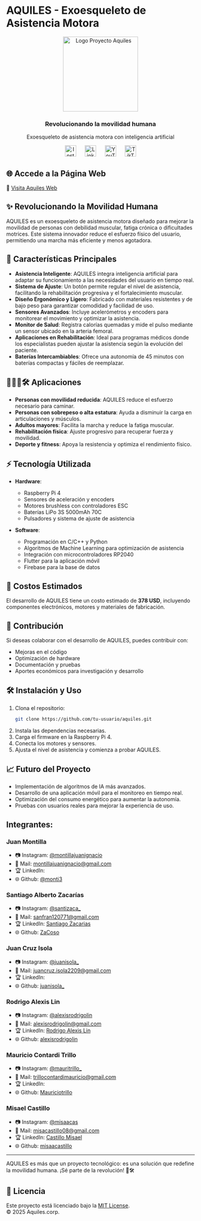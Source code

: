 # AQUILES - Exoesqueleto de Asistencia Motora

<div align="center">
  <img src="med/1.PNG" alt="Logo Proyecto Aquiles" width="200"/>
  <h3>Revolucionando la movilidad humana</h3>
  <p>Exoesqueleto de asistencia motora con inteligencia artificial</p>
  
  <!-- Íconos de redes sociales -->
<p align="center">
  <a href="https://www.instagram.com/misaacas" target="_blank" style="text-decoration: none; outline: none;">
    <img src="https://img.icons8.com/ios-filled/50/8DD3D7/instagram-new.png" alt="Instagram" width="30" style="border: none; box-shadow: none;"/>
  </a>&nbsp;&nbsp;&nbsp;&nbsp;
  <a href="https://www.linkedin.com/in/misael-castillo-0a52a1314/" target="_blank" style="text-decoration: none; outline: none;">
    <img src="https://img.icons8.com/ios-filled/50/8DD3D7/linkedin.png" alt="LinkedIn" width="30" style="border: none; box-shadow: none;"/>
  </a>&nbsp;&nbsp;&nbsp;&nbsp;
  <a href="https://www.youtube.com/" target="_blank" style="text-decoration: none; outline: none;">
    <img src="https://img.icons8.com/ios-filled/50/8DD3D7/youtube.png" alt="YouTube" width="30" style="border: none; box-shadow: none;"/>
  </a>&nbsp;&nbsp;&nbsp;&nbsp;
  <a href="https://www.tiktok.com/" target="_blank" style="text-decoration: none; outline: none;">
    <img src="https://img.icons8.com/ios-filled/50/8DD3D7/tiktok.png" alt="TikTok" width="30" style="border: none; box-shadow: none;"/>
  </a>
</p>
</div>

## 🌐 Accede a la Página Web

🔗 [Visita Aquiles Web](https://aquilesproject.com/)

## ✨ Revolucionando la Movilidad Humana

AQUILES es un exoesqueleto de asistencia motora diseñado para mejorar la movilidad de personas con debilidad muscular, fatiga crónica o dificultades motrices. Este sistema innovador reduce el esfuerzo físico del usuario, permitiendo una marcha más eficiente y menos agotadora.

## 🔧 Características Principales

- **Asistencia Inteligente**: AQUILES integra inteligencia artificial para adaptar su funcionamiento a las necesidades del usuario en tiempo real.
- **Sistema de Ajuste**: Un botón permite regular el nivel de asistencia, facilitando la rehabilitación progresiva y el fortalecimiento muscular.
- **Diseño Ergonómico y Ligero**: Fabricado con materiales resistentes y de bajo peso para garantizar comodidad y facilidad de uso.
- **Sensores Avanzados**: Incluye acelerómetros y encoders para monitorear el movimiento y optimizar la asistencia.
- **Monitor de Salud**: Registra calorías quemadas y mide el pulso mediante un sensor ubicado en la arteria femoral.
- **Aplicaciones en Rehabilitación**: Ideal para programas médicos donde los especialistas pueden ajustar la asistencia según la evolución del paciente.
- **Baterías Intercambiables**: Ofrece una autonomía de 45 minutos con baterías compactas y fáciles de reemplazar.

## 👨‍👩‍👦🛠️ Aplicaciones

- **Personas con movilidad reducida**: AQUILES reduce el esfuerzo necesario para caminar.
- **Personas con sobrepeso o alta estatura**: Ayuda a disminuir la carga en articulaciones y músculos.
- **Adultos mayores**: Facilita la marcha y reduce la fatiga muscular.
- **Rehabilitación física**: Ajuste progresivo para recuperar fuerza y movilidad.
- **Deporte y fitness**: Apoya la resistencia y optimiza el rendimiento físico.

## ⚡ Tecnología Utilizada

- **Hardware**:

  - Raspberry Pi 4
  - Sensores de aceleración y encoders
  - Motores brushless con controladores ESC
  - Baterías LiPo 3S 5000mAh 70C
  - Pulsadores y sistema de ajuste de asistencia

- **Software**:
  - Programación en C/C++ y Python
  - Algoritmos de Machine Learning para optimización de asistencia
  - Integración con microcontroladores RP2040
  - Flutter para la aplicación móvil
  - Firebase para la base de datos

## 💸 Costos Estimados

El desarrollo de AQUILES tiene un costo estimado de **378 USD**, incluyendo componentes electrónicos, motores y materiales de fabricación.

## 📢 Contribución

Si deseas colaborar con el desarrollo de AQUILES, puedes contribuir con:

- Mejoras en el código
- Optimización de hardware
- Documentación y pruebas
- Aportes económicos para investigación y desarrollo

## 🛠️ Instalación y Uso

1. Clona el repositorio:
   ```bash
   git clone https://github.com/tu-usuario/aquiles.git
   ```
2. Instala las dependencias necesarias.
3. Carga el firmware en la Raspberry Pi 4.
4. Conecta los motores y sensores.
5. Ajusta el nivel de asistencia y comienza a probar AQUILES.

## 📈 Futuro del Proyecto

- Implementación de algoritmos de IA más avanzados.
- Desarrollo de una aplicación móvil para el monitoreo en tiempo real.
- Optimización del consumo energético para aumentar la autonomía.
- Pruebas con usuarios reales para mejorar la experiencia de uso.

## Integrantes:

### Juan Montilla

- 📷 Instagram: [@montillajuanignacio](https://www.instagram.com/montillajuanignacio/)
- 📧 Mail: montillajuanignacio@gmail.com
- 🏆 LinkedIn:
- 🌐 Github: [@monti3](github.com/monti3)

### Santiago Alberto Zacarías

- 📷 Instagram: [@santizaca\_](https://www.instagram.com/santizaca_/)
- 📧 Mail: sanfran120771@gmail.com
- 🏆 LinkedIn: [Santiago Zacarias](https://www.linkedin.com/in/santiago-zacar%C3%ADas-3a3978319/)
- 🌐 Github: [ZaCoso](https://github.com/ZaCoso)

### Juan Cruz Isola

- 📷 Instagram: [@juanisola\_](https://www.instagram.com/juanisola_/)
- 📧 Mail: juancruz.isola2209@gmail.com
- 🏆 LinkedIn:
- 🌐 Github: [juanisola\_](https://github.com/juanisola)

### Rodrigo Alexis Lin

- 📷 Instagram: [@alexisrodrigolin](https://www.instagram.com/alexisrodrigolin/)
- 📧 Mail: alexisrodrigolin@gmail.com
- 🏆 LinkedIn: [Rodrigo Alexis Lin](https://www.linkedin.com/in/rodrigo-lin-61210a35b/)
- 🌐 Github: [alexisrodrigolin](https://github.com/alexisrodrigolin)

### Mauricio Contardi Trillo

- 📷 Instagram: [@mauritrillo\_](https://www.instagram.com/mauritrillo_/)
- 📧 Mail: trillocontardimauricio@gmail.com
- 🏆 LinkedIn:
- 🌐 Github: [Mauriciotrillo](https://github.com/MauricioTrillo)

### Misael Castillo

- 📷 Instagram: [@misaacas](https://www.instagram.com/misaacas/)
- 📧 Mail: misacastillo08@gmail.com
- 🏆 LinkedIn: [Castillo Misael](https://www.linkedin.com/in/misael-castillo-0a52a1314/)
- 🌐 Github: [misaacastillo](https://github.com/misaacastillo)

---

AQUILES es más que un proyecto tecnológico: es una solución que redefine la movilidad humana. ¡Sé parte de la revolución! 💪🛠️

## 📜 Licencia

Este proyecto está licenciado bajo la [MIT License](LICENSE).  
© 2025 Aquiles.corp.
